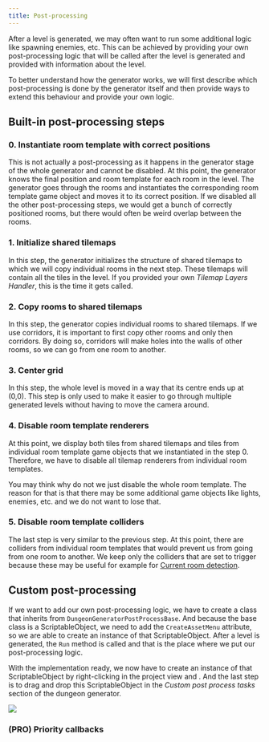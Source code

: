 ```yaml
---
title: Post-processing
---
```


After a level is generated, we may often want to run some additional logic like spawning enemies, etc. This can be achieved by providing your own post-processing logic that will be called after the level is generated and provided with information about the level. 

To better understand how the generator works, we will first describe which post-processing is done by the generator itself and then provide ways to extend this behaviour and provide your own logic.

## Built-in post-processing steps

### 0. Instantiate room template with correct positions

This is not actually a post-processing as it happens in the generator stage of the whole generator and cannot be disabled. At this point, the generator knows the final position and room template for each room in the level. The generator goes through the rooms and instantiates the corresponding room template game object and moves it to its correct position. If we disabled all the other post-processing steps, we would get a bunch of correctly positioned rooms, but there would often be weird overlap between the rooms.

### 1. Initialize shared tilemaps

In this step, the generator initializes the structure of shared tilemaps to which we will copy individual rooms in the next step. These tilemaps will contain all the tiles in the level. If you provided your own *Tilemap Layers Handler*, this is the time it gets called.

### 2. Copy rooms to shared tilemaps

In this step, the generator copies individual rooms to shared tilemaps. If we use corridors, it is important to first copy other rooms and only then corridors. By doing so, corridors will make holes into the walls of other rooms, so we can go from one room to another.

### 3. Center grid

In this step, the whole level is moved in a way that its centre ends up at (0,0). This step is only used to make it easier to go through multiple generated levels without having to move the camera around.

### 4. Disable room template renderers

At this point, we display both tiles from shared tilemaps and tiles from individual room template game objects that we instantiated in the step 0. Therefore, we have to disable all tilemap renderers from individual room templates. 

You may think why do not we just disable the whole room template. The reason for that is that there may be some additional game objects like lights, enemies, etc. and we do not want to lose that.

### 5. Disable room template colliders 

The last step is very similar to the previous step. At this point, there are colliders from individual room templates that would prevent us from going from one room to another. We keep only the colliders that are set to trigger because these may be useful for example for [Current room detection](../guides/current-room-detection.md).

## Custom post-processing

If we want to add our own post-processing logic, we have to create a class that inherits from `DungeonGeneratorPostProcessBase`. And because the base class is a ScriptableObject, we need to add the `CreateAssetMenu` attribute, so we are able to create an instance of that ScriptableObject. After a level is generated, the `Run` method is called and that is the place where we put our post-processing logic.

<ExternalCode name="2d_customPostProcessing" />

With the implementation ready, we now have to create an instance of that ScriptableObject by right-clicking in the project view and <Path path="2d:Examples/Docs/My custom post process" />. And the last step is to drag and drop this ScriptableObject in the *Custom post process tasks* section of the dungeon generator.

<Image src="2d/examples/example1/custom_post_process.png" caption="Add the ScriptableObject to the Custom post process tasks array" />

<FeatureUsage id="custom-post-processing" />

### (PRO) Priority callbacks